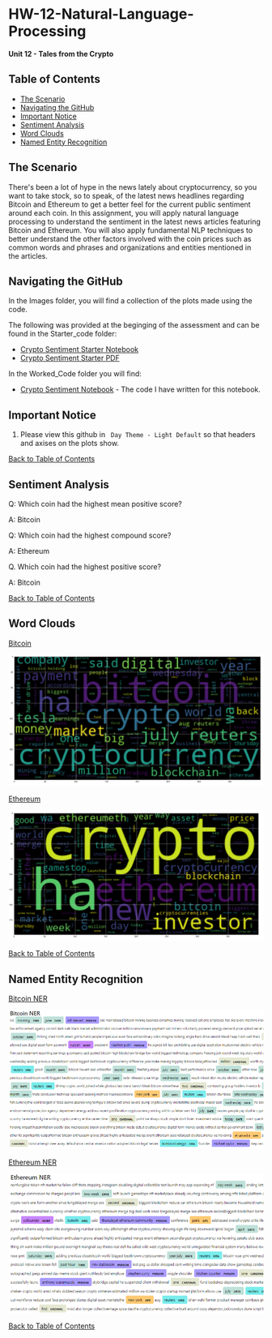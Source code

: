 # HW-12-Natural-Language-Processing
**Unit 12 - Tales from the Crypto**

## Table of Contents
- [The Scenario](#the-scenario)
- [Navigating the GitHub](#navigating-the-github)
- [Important Notice](#important-notice)
- [Sentiment Analysis](#sentiment-analysis)
- [Word Clouds](#word-clouds)
- [Named Entity Recognition](#named-entity-recognition)

## The Scenario

There's been a lot of hype in the news lately about cryptocurrency, so you want to take stock, so to speak, of the latest news headlines regarding Bitcoin and Ethereum to get a better feel for the current public sentiment around each coin.
In this assignment, you will apply natural language processing to understand the sentiment in the latest news articles featuring Bitcoin and Ethereum. You will also apply fundamental NLP techniques to better understand the other factors involved with the coin prices such as common words and phrases and organizations and entities mentioned in the articles.

## Navigating the GitHub

In the Images folder, you will find a collection of the plots made using the code.

The following was provided at the beginging of the assessment and can be found in the Starter_code folder:

- [Crypto Sentiment Starter Notebook](https://github.com/RPSangil/HW-12-Natural-Language-Processing/blob/08593a753a89c04f73e569247f97dfcdcca41bdc/Starter_Code/crypto_sentiment.ipynb)
- [Crypto Sentiment Starter PDF](https://github.com/RPSangil/HW-12-Natural-Language-Processing/blob/08593a753a89c04f73e569247f97dfcdcca41bdc/Starter_Code/crypto_sentiment.pdf)

In the Worked_Code folder you will find:

- [Crypto Sentiment Notebook](https://github.com/RPSangil/HW-12-Natural-Language-Processing/blob/08593a753a89c04f73e569247f97dfcdcca41bdc/Worked_Code/crypto_sentiment.ipynb) - The code I have written for this notebook.

## Important Notice

1. Please view this github in ` Day Theme - Light Default` so that headers and axises on the plots show.

[Back to Table of Contents](#Table-of-Contents)


## Sentiment Analysis

Q: Which coin had the highest mean positive score?

A: Bitcoin

Q: Which coin had the highest compound score?

A: Ethereum

Q. Which coin had the highest positive score?

A: Bitcoin

[Back to Table of Contents](#Table-of-Contents)

## Word Clouds

<ins> Bitcoin </ins>

![Bitcoin](https://github.com/RPSangil/HW-12-Natural-Language-Processing/blob/08593a753a89c04f73e569247f97dfcdcca41bdc/Images/Bitcoin%20Word%20Cloud.PNG)

<ins> Ethereum </ins>

![Ethereum](https://github.com/RPSangil/HW-12-Natural-Language-Processing/blob/08593a753a89c04f73e569247f97dfcdcca41bdc/Images/Ethereum%20Word%20Cloud.PNG)

[Back to Table of Contents](#Table-of-Contents)

## Named Entity Recognition

<ins> Bitcoin NER </ins>

![Bitcoin NER](https://github.com/RPSangil/HW-12-Natural-Language-Processing/blob/08593a753a89c04f73e569247f97dfcdcca41bdc/Images/Bitcoin%20NER.PNG)

<ins> Ethereum NER </ins>

![Ethereum NER](https://github.com/RPSangil/HW-12-Natural-Language-Processing/blob/08593a753a89c04f73e569247f97dfcdcca41bdc/Images/Ethereum%20NER.PNG)

[Back to Table of Contents](#Table-of-Contents)
